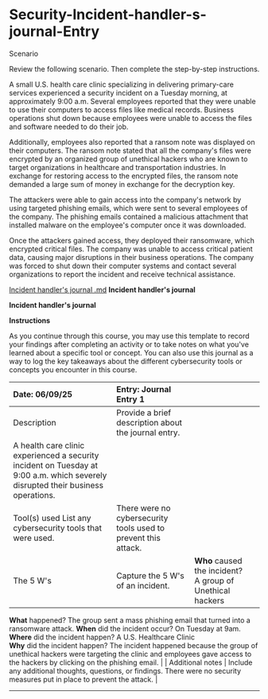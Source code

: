 # Security-Incident-handler-s-journal-Entry

Scenario

Review the following scenario. Then complete the step-by-step instructions.

A small U.S. health care clinic specializing in delivering primary-care services experienced a security incident on a Tuesday morning, at approximately 9:00 a.m. Several employees reported that they were unable to use their computers to access files like medical records. Business operations shut down because employees were unable to access the files and software needed to do their job.

Additionally, employees also reported that a ransom note was displayed on their computers. The ransom note stated that all the company's files were encrypted by an organized group of unethical hackers who are known to target organizations in healthcare and transportation industries. In exchange for restoring access to the encrypted files, the ransom note demanded a large sum of money in exchange for the decryption key. 

The attackers were able to gain access into the company's network by using targeted phishing emails, which were sent to several employees of the company. The phishing emails contained a malicious attachment that installed malware on the employee's computer once it was downloaded.

Once the attackers gained access, they deployed their ransomware, which encrypted critical files. The company was unable to access critical patient data, causing major disruptions in their business operations. The company was forced to shut down their computer systems and contact several organizations to report the incident and receive technical assistance.


[Incident handler's journal .md](https://github.com/user-attachments/files/20888883/Incident.handler.s.journal.md)
**Incident handler's journal**

**Incident handler's journal**

**Instructions**

As you continue through this course, you may use this template to record your findings after completing an activity or to take notes on what you've learned about a specific tool or concept. You can also use this journal as a way to log the key takeaways about the different cybersecurity tools or concepts you encounter in this course.

| Date:  06/09/25 | Entry: Journal Entry 1  |  |  |
| :---- | :---- | ----- | ----- |
| Description | Provide a brief description about the journal entry.  
  A health care clinic experienced a security incident on Tuesday at 9:00 a.m. which severely disrupted their business operations. | 
| Tool(s) used List any cybersecurity tools that were used. | There were no cybersecurity tools used to prevent this attack. | 
| The 5 W's  | Capture the 5 W's of an incident. | **Who** caused the incident? A group of Unethical hackers  
 **What** happened? The group sent a mass phishing email that turned into a ransomware attack.
  **When** did the incident occur? On Tuesday at 9am.  
  **Where** did the incident happen? A U.S. Healthcare Clinic  
  **Why** did the incident happen? The incident happened because the group of unethical hackers were targeting the clinic and employees gave access to the hackers by clicking on the phishing email.  | 
| Additional notes | Include any additional thoughts, questions, or findings. There were no security measures put in place to prevent the attack.  | 

---

